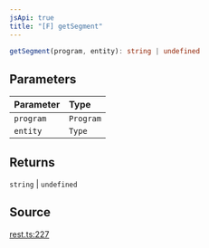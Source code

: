 ```yaml
---
jsApi: true
title: "[F] getSegment"
---
```


```ts
getSegment(program, entity): string | undefined
```

## Parameters

| Parameter | Type      |
| :-------- | :-------- |
| `program` | `Program` |
| `entity`  | `Type`    |

## Returns

`string` \| `undefined`

## Source

[rest.ts:227](https://github.com/markcowl/cadl/blob/1a6d2b70/packages/rest/src/rest.ts#L227)
